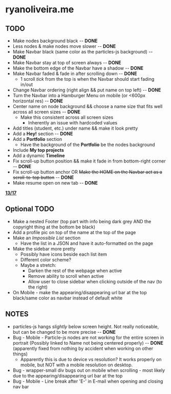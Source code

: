 # ryanoliveira.me

## TODO
* Make nodes background black -- **DONE**
* Less nodes & make nodes move slower -- **DONE**
* Make Navbar black (same color as the particles-js background) -- **DONE**
* Make Navbar stay at top of screen always -- **DONE**
* Make the bottom edge of the Navbar have a shadow -- **DONE**
* Make Navbar faded & fade in after scrolling down -- **DONE**
  * 1 scroll *tick* from the top is when the Navbar should start fading in/out
* Change Navbar ordering (right align && put name on top left) -- **DONE**
* Turn the Navbar into a Hamburger Menu on mobile (or <600px horizontal res) -- **DONE**
* Center name on node background && choose a name size that fits well across all screen sizes -- **DONE**
  * Make this consistent across all screen sizes
    * Inherently an issue with hardcoded values
* Add titles (student, etc.) under name && make it look pretty
* Add a **Hey!** section -- **DONE**
* Add a **Portfolio** section
  * Have the background of the **Portfolio** be the nodes background
* Include **My top projects**
* Add a dynamic **Timeline**
* Fix scroll-up button position && make it fade in from bottom-right corner -- **DONE**
* Fix scroll-up button anchor OR ~~Make the HOME on the Navbar act as a scroll-to-top button~~ -- **DONE**
* Make resume open on new tab -- **DONE**

**<u>
13/17
</u>**

## Optional TODO
* Make a nested Footer (top part with info being dark grey AND the copyright thing at the bottom be black)
* Add a profile pic on top of the name at the top of the page
* Make an *Impossible List* section
  * Have the list in a JSON and have it auto-formatted on the page
* Make the sidebar more pretty
  * Possibly have icons beside each list item
  * Different color scheme?
  * Maybe a stretch:
    * Darken the rest of the webpage when active
    * Remove ability to scroll when active
    * Allow user to close sidebar when clicking outside of the nav (to the right)
* On Mobile - make the appearing/disappearing url bar at the top black/same color as navbar instead of default white

## NOTES
* particles-js hangs *slightly* below screen height. Not really noticeable, but can be changed to be more precise -- **DONE**
* Bug - Mobile - Particle-js nodes are not working for the entire screen in portrait (Possibly linked to Name not being centered properly) -- **DONE** (apparently fixed from nothing by accident when working on other things)
  * Apparently this is due to device vs resolution? It works properly on mobile, but NOT with a mobile resolution on desktop.
* Bug - wrapper-small div bugs out on mobile when scrolling - most likely due to the appearing/disappearing url bar at the top
* Bug - Mobile - Line break after 'E-' in E-mail when opening and closing nav bar